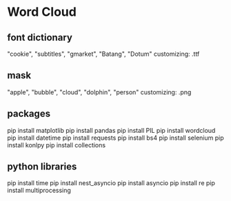 # Word Cloud

## font dictionary

"cookie", "subtitles", "gmarket", "Batang", "Dotum"
customizing: .ttf

## mask

"apple", "bubble", "cloud", "dolphin", "person"
customizing: .png

## packages

pip install matplotlib
pip install pandas
pip install PIL
pip install wordcloud
pip install datetime
pip install requests
pip install bs4
pip install selenium
pip install konlpy
pip install collections

## python libraries

pip install time
pip install nest_asyncio
pip install asyncio
pip install re
pip install multiprocessing
